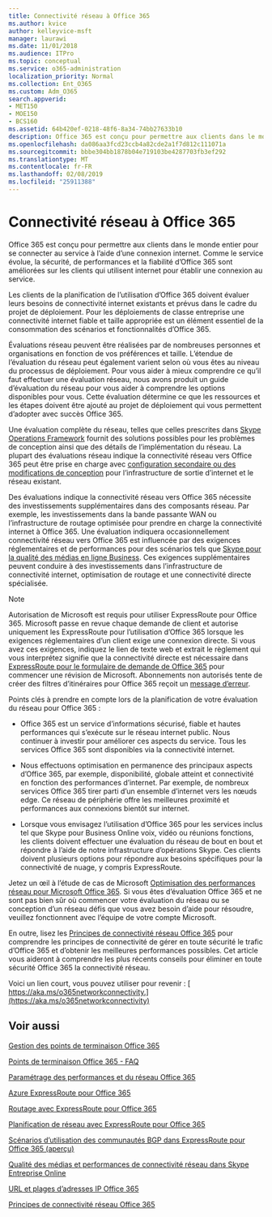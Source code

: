 ```yaml
---
title: Connectivité réseau à Office 365
ms.author: kvice
author: kelleyvice-msft
manager: laurawi
ms.date: 11/01/2018
ms.audience: ITPro
ms.topic: conceptual
ms.service: o365-administration
localization_priority: Normal
ms.collection: Ent_O365
ms.custom: Adm_O365
search.appverid:
- MET150
- MOE150
- BCS160
ms.assetid: 64b420ef-0218-48f6-8a34-74bb27633b10
description: Office 365 est conçu pour permettre aux clients dans le monde entier pour se connecter au service à l’aide d’une connexion internet. Comme le service évolue, la sécurité, de performances et la fiabilité d’Office 365 sont améliorées sur les clients qui utilisent internet pour établir une connexion au service.
ms.openlocfilehash: da086aa3fcd23ccb4a82cde2a1f7d812c111071a
ms.sourcegitcommit: bbbe304bb1878b04e719103be4287703fb3ef292
ms.translationtype: MT
ms.contentlocale: fr-FR
ms.lasthandoff: 02/08/2019
ms.locfileid: "25911388"
---
```

# <a name="network-connectivity-to-office-365"></a>Connectivité réseau à Office 365

Office 365 est conçu pour permettre aux clients dans le monde entier pour se connecter au service à l’aide d’une connexion internet. Comme le service évolue, la sécurité, de performances et la fiabilité d’Office 365 sont améliorées sur les clients qui utilisent internet pour établir une connexion au service.
  
Les clients de la planification de l’utilisation d’Office 365 doivent évaluer leurs besoins de connectivité internet existants et prévus dans le cadre du projet de déploiement. Pour les déploiements de classe entreprise une connectivité internet fiable et taille appropriée est un élément essentiel de la consommation des scénarios et fonctionnalités d’Office 365.
  
Évaluations réseau peuvent être réalisées par de nombreuses personnes et organisations en fonction de vos préférences et taille. L’étendue de l’évaluation du réseau peut également varient selon où vous êtes au niveau du processus de déploiement. Pour vous aider à mieux comprendre ce qu’il faut effectuer une évaluation réseau, nous avons produit un guide d’évaluation du réseau pour vous aider à comprendre les options disponibles pour vous. Cette évaluation détermine ce que les ressources et les étapes doivent être ajouté au projet de déploiement qui vous permettent d’adopter avec succès Office 365.
  
Une évaluation complète du réseau, telles que celles prescrites dans [Skype Operations Framework](https://www.skypeoperationsframework.com/) fournit des solutions possibles pour les problèmes de conception ainsi que des détails de l’implémentation du réseau. La plupart des évaluations réseau indique la connectivité réseau vers Office 365 peut être prise en charge avec [configuration secondaire ou des modifications de conception](https://aka.ms/manageo365endpoints) pour l’infrastructure de sortie d’internet et le réseau existant.

Des évaluations indique la connectivité réseau vers Office 365 nécessite des investissements supplémentaires dans des composants réseau. Par exemple, les investissements dans la bande passante WAN ou l’infrastructure de routage optimisée pour prendre en charge la connectivité internet à Office 365. Une évaluation indiquera occasionnellement connectivité réseau vers Office 365 est influencée par des exigences réglementaires et de performances pour des scénarios tels que [Skype pour la qualité des médias en ligne Business](https://support.office.com/article/Media-Quality-and-Network-Connectivity-Performance-in-Skype-for-Business-Online-5fe3e01b-34cf-44e0-b897-b0b2a83f0917). Ces exigences supplémentaires peuvent conduire à des investissements dans l’infrastructure de connectivité internet, optimisation de routage et une connectivité directe spécialisée.
  
> [!NOTE]
> Autorisation de Microsoft est requis pour utiliser ExpressRoute pour Office 365. Microsoft passe en revue chaque demande de client et autorise uniquement les ExpressRoute pour l’utilisation d’Office 365 lorsque les exigences réglementaires d’un client exige une connexion directe. Si vous avez ces exigences, indiquez le lien de texte web et extrait le règlement qui vous interprétez signifie que la connectivité directe est nécessaire dans [ExpressRoute pour le formulaire de demande de Office 365](https://aka.ms/O365ERReview) pour commencer une révision de Microsoft. Abonnements non autorisés tente de créer des filtres d’itinéraires pour Office 365 reçoit un [message d’erreur](https://support.microsoft.com/kb/3181709).
  
Points clés à prendre en compte lors de la planification de votre évaluation du réseau pour Office 365 :
  
- Office 365 est un service d’informations sécurisé, fiable et hautes performances qui s’exécute sur le réseau internet public. Nous continuer à investir pour améliorer ces aspects du service. Tous les services Office 365 sont disponibles via la connectivité internet.

- Nous effectuons optimisation en permanence des principaux aspects d’Office 365, par exemple, disponibilité, globale atteint et connectivité en fonction des performances d’internet. Par exemple, de nombreux services Office 365 tirer parti d’un ensemble d’internet vers les nœuds edge. Ce réseau de périphérie offre les meilleures proximité et performances aux connexions bientôt sur internet.

- Lorsque vous envisagez l’utilisation d’Office 365 pour les services inclus tel que Skype pour Business Online voix, vidéo ou réunions fonctions, les clients doivent effectuer une évaluation du réseau de bout en bout et répondre à l’aide de notre infrastructure d’opérations Skype. Ces clients doivent plusieurs options pour répondre aux besoins spécifiques pour la connectivité de nuage, y compris ExpressRoute.

Jetez un œil à l’étude de cas de Microsoft [Optimisation des performances réseau pour Microsoft Office 365](https://msdn.microsoft.com/en-us/library/mt450488.aspx). Si vous êtes d’évaluation Office 365 et ne sont pas bien sûr où commencer votre évaluation du réseau ou se conception d’un réseau défis que vous avez besoin d’aide pour résoudre, veuillez fonctionnent avec l’équipe de votre compte Microsoft.
  
En outre, lisez les [Principes de connectivité réseau Office 365](https://aka.ms/o365networkingprinciples) pour comprendre les principes de connectivité de gérer en toute sécurité le trafic d’Office 365 et d’obtenir les meilleures performances possibles. Cet article vous aideront à comprendre les plus récents conseils pour éliminer en toute sécurité Office 365 la connectivité réseau.
  
Voici un lien court, vous pouvez utiliser pour revenir : [ https://aka.ms/o365networkconnectivity.](https://aka.ms/o365networkconnectivity)
  
## <a name="see-also"></a>Voir aussi

[Gestion des points de terminaison Office 365](https://support.office.com/article/99cab9d4-ef59-4207-9f2b-3728eb46bf9a)
  
[Points de terminaison Office 365 - FAQ](https://support.office.com/article/d4088321-1c89-4b96-9c99-54c75cae2e6d)
  
[Paramétrage des performances et du réseau Office 365](network-planning-and-performance.md)
  
[Azure ExpressRoute pour Office 365](azure-expressroute.md)
  
[Routage avec ExpressRoute pour Office 365](routing-with-expressroute.md)
  
[Planification de réseau avec ExpressRoute pour Office 365](network-planning-with-expressroute.md)
  
[Scénarios d’utilisation des communautés BGP dans ExpressRoute pour Office 365 (aperçu)](bgp-communities-in-expressroute.md)
  
[Qualité des médias et performances de connectivité réseau dans Skype Entreprise Online](https://support.office.com/article/5fe3e01b-34cf-44e0-b897-b0b2a83f0917)
  
[URL et plages d’adresses IP Office 365](https://support.office.com/article/8548a211-3fe7-47cb-abb1-355ea5aa88a2)
  
[Principes de connectivité réseau Office 365](https://aka.ms/o365networkingprinciples)
